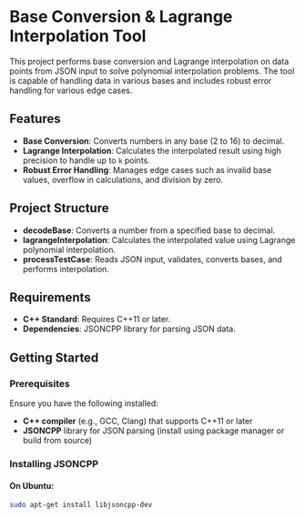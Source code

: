 # Base Conversion & Lagrange Interpolation Tool

This project performs base conversion and Lagrange interpolation on data points from JSON input to solve polynomial interpolation problems. The tool is capable of handling data in various bases and includes robust error handling for various edge cases.

## Features

- **Base Conversion**: Converts numbers in any base (2 to 16) to decimal.
- **Lagrange Interpolation**: Calculates the interpolated result using high precision to handle up to `k` points.
- **Robust Error Handling**: Manages edge cases such as invalid base values, overflow in calculations, and division by zero.

## Project Structure

- **decodeBase**: Converts a number from a specified base to decimal.
- **lagrangeInterpolation**: Calculates the interpolated value using Lagrange polynomial interpolation.
- **processTestCase**: Reads JSON input, validates, converts bases, and performs interpolation.

## Requirements

- **C++ Standard**: Requires C++11 or later.
- **Dependencies**: JSONCPP library for parsing JSON data.

## Getting Started

### Prerequisites

Ensure you have the following installed:
- **C++ compiler** (e.g., GCC, Clang) that supports C++11 or later
- **JSONCPP** library for JSON parsing (install using package manager or build from source)

### Installing JSONCPP

#### On Ubuntu:
```bash
sudo apt-get install libjsoncpp-dev
